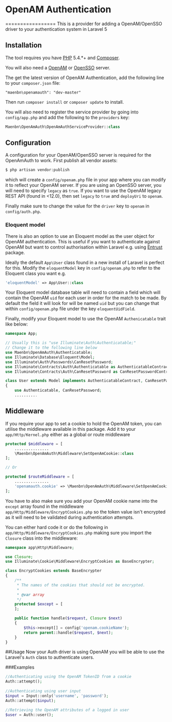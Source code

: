 # OpenAM Authentication 
=================
This is a provider for adding a OpenAM/OpenSSO driver to your authentication system in Laravel 5

## Installation

The tool requires you have [PHP](https://php.net) 5.4.*+ and [Composer](https://getcomposer.org).

You will also need a [OpenAM](http://openam.forgerock.org/) or [OpenSSO](https://java.net/projects/opensso)
server.

The get the latest version of OpenAM Authentication, add the following line to your `composer.json` file:
```
"maenbn\openamauth": "dev-master"
```

Then run `composer install` or `composer update` to install.

You will also need to register the service provider by going into `config/app.php` and add the following to the `providers` key:
```php
Maenbn\OpenAmAuth\OpenAmAuthServiceProvider::class
```

## Configuration

A configuration for your OpenAM/OpenSSO server is required for the OpenAmAuth to work. First publish all vendor assets:

```bash
$ php artisan vendor:publish
```
which will create a `config/openam.php` file in your app where you can modify it to reflect 
your OpenAM server. If you are using an OpenSSO server, you will need to specify `legacy` as `true`.
If you want to use the OpenAM legacy REST API (found in <12.0), then set `legacy` to `true` and `deployUri` to `openam`.

Finally make sure to change the value for the `driver` key to `openam` in `config/auth.php`.

### Eloquent model
There is also an option to use an Eloquent model as the user object for OpenAM authentication. This is useful if 
you want to authenticate against OpenAM but want to control authorisation within Laravel e.g. using 
[Entrust](https://github.com/Zizaco/entrust) package. 
 
Ideally the default ```App\User``` class found in a new install of Laravel is perfect for this. Modify the 
`eloquentModel` key in `config/openam.php` to refer to the Eloquent class you want e.g.

```php
'eloquentModel' => App\User::class
```

Your Eloquent model database table will need to contain a field which will contain the OpenAM `uid` for each user in 
order for the match to be made. By default the field it will look for will be named `uid` but you can change that within 
`config/openam.php` file under the key `eloquentUidField`.

Finally, modify your Eloquent model to use the OpenAM `Authenicatable` trait like below:

```php
namespace App;

// Usually this is "use Illuminate\Auth\Authenticatable;"
// Change it to the following line below
use Maenbn\OpenAmAuth\Authenticatable;
use Illuminate\Database\Eloquent\Model;
use Illuminate\Auth\Passwords\CanResetPassword;
use Illuminate\Contracts\Auth\Authenticatable as AuthenticatableContract;
use Illuminate\Contracts\Auth\CanResetPassword as CanResetPasswordContract;

class User extends Model implements AuthenticatableContract, CanResetPasswordContract
{
    use Authenticatable, CanResetPassword;
    ..........
```

## Middleware

If you require your app to set a cookie to hold the OpenAM token, you can utilise the middleware available in this package. Add it to your `app/Http/Kernel.php` either as a global or route middleware

```php
protected $middleware = [
    ...............
    \Maenbn\OpenAmAuth\Middleware\SetOpenAmCookie::class
];

// Or

protected $routeMiddleware = [
    ...............
    'openamauth.cookie' => \Maenbn\OpenAmAuth\Middleware\SetOpenAmCookie::class
];
```

You have to also make sure you add your OpenAM cookie name into the `except` array found in the middleware `app/Http/Middleware/EncryptCookies.php` so the token value isn't encrypted as it will need to be validated during authentication attempts.

You can either hard code it or do the following in `app/Http/Middleware/EncryptCookies.php` making sure you import the `Closure` class into the middleware:

```php
namespace app\Http\Middleware;

use Closure;
use Illuminate\Cookie\Middleware\EncryptCookies as BaseEncrypter;

class EncryptCookies extends BaseEncrypter
{
    /**
     * The names of the cookies that should not be encrypted.
     *
     * @var array
     */
    protected $except = [
    ];

    public function handle($request, Closure $next)
    {
        $this->except[] = config('openam.cookieName');
        return parent::handle($request, $next);
    }
}
```

##Usage
Now your Auth driver is using OpenAM you will be able to use the Laravel's `Auth` class to authenticate users.

###Examples

```php
//Authenticating using the OpenAM TokenID from a cookie
Auth::attempt();
	
//Authenticating using user input
$input = Input::only('username', 'password');
Auth::attempt($input);

//Retrieving the OpenAM attributes of a logged in user
$user = Auth::user();
```
